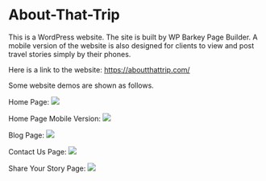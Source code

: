 # About-That-Trip

This is a WordPress website. The site is built by WP Barkey Page Builder. A mobile version of the website is also designed for clients to view and post travel stories simply by their phones.

Here is a link to the website: https://aboutthattrip.com/

Some website demos are shown as follows.

Home Page:
![](/Website%20Screenshot/Home%20Page.gif)

Home Page Mobile Version:
![](/Website%20Screenshot/Home%20Page%20Mobile%20Version.gif)

Blog Page:
![](/Website%20Screenshot/Blog%20Page.gif)

Contact Us Page:
![](/Website%20Screenshot/Contact%20Us%20Page.gif)

Share Your Story Page:
![](/Website%20Screenshot/Share%20Your%20Story%20Page.gif)
